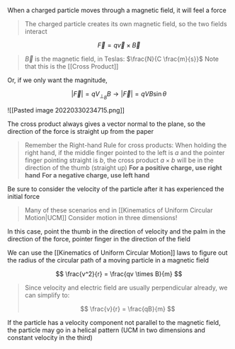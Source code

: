 When a charged particle moves through a magnetic field, it will feel a force
> The charged particle creates its own magnetic field, so the two fields interact

$$
\vec{F} = q\vec{v} \times \vec{B}
$$

> $\vec{B}$ is the magnetic field, in Teslas: $\frac{N}{C \frac{m}{s}}$
>  Note that this is the [[Cross Product]]

Or, if we only want the magnitude, 

$$
|\vec{F}| = qV_{\perp_B} B \rightarrow |\vec{F}| = qVB \sin{\theta}
$$

![[Pasted image 20220330234715.png]]

The cross product always gives a vector normal to the plane, so the direction of the force is straight up from the paper

> Remember the Right-hand Rule for cross products: When holding the right hand, if the middle finger pointed to the left is  $a$ and the pointer finger pointing straight is $b$, the cross product $a \times b$ will be in the direction of the thumb (straight up)
> **For a positive charge, use right hand**
> **For a negative charge, use left hand**

Be sure to consider the velocity of the particle after it has experienced the initial force
> Many of these scenarios end in [[Kinematics of Uniform Circular Motion|UCM]] 
> Consider motion in three dimensions!



In this case, point the thumb in the direction of velocity and the palm in the direction of the force, pointer finger in the direction of the field

We can use the [[Kinematics of Uniform Circular Motion]] laws to figure out the radius of the circular path of a moving particle in a magnetic field

$$
\frac{v^2}{r} = \frac{qv \times B}{m}
$$

> Since velocity and electric field are usually perpendicular already, we can simplify to:
> 
> $$
> \frac{v}{r} = \frac{qB}{m}
> $$

If the particle has a velocity component not parallel to the magnetic field, the particle may go in a helical pattern (UCM in two dimensions and constant velocity in the third)
